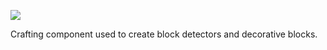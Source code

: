 ![](http://loenwind.info/eio/Chassis_Plates.png)

Crafting component used to create block detectors and decorative blocks.